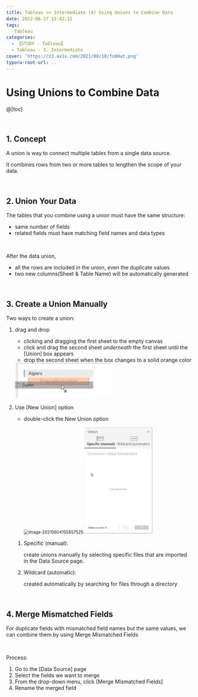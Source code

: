 ```yaml
---
title: Tableau >> Intermediate (4) Using Unions to Combine Data
date: 2022-06-27 13:42:11
tags:
  -Tableau
categories:
  - 【STUDY - Tableau】
  - Tableau - 3. Intermediate
cover: 'https://z3.ax1x.com/2021/08/18/fo8Hat.png'
typora-root-url: ..
---
```


# Using Unions to Combine Data 

@[toc]

<br />

## **1. Concept**

A union is way to connect multiple tables from a single data source. 

It combines rows from two or more tables to lengthen the scope of your data.

<br />

## **2. Union Your Data**

The tables that you combine using a union must have the same structure:

* same number of fields
* related fields must have matching field names and data types

<br />

After the data union, 

* all the rows are included in the union, even the duplicate values
* two new columns(Sheet & Table Name) will be automatically generated

<br />

## **3. Create a Union Manually**

Two ways to create a union:

1. drag and drop

   * clicking and dragging the first sheet to the empty canvas
   * click and drag the second sheet *underneath* the first sheet until the [Union] box appears
   * drop the second sheet when the box changes to a solid orange color

   <img src="/images/S-Tableau-Intermediate-4-Using-Unions-to-Combine-Data/image-20210604155657013.png" alt="image-20210604155657013" style="zoom:80%;" />

2. Use [New Union] option

   * double-click the New Union option 

     <img src="D:\1. 아이투맥스\3. Tableau 학습\Typora Note\E_Analyst\3. Intermediate\3-4. Using Unions to Combine Data.assets\image-20210604155857525.png" alt="image-20210604155857525" style="zoom: 80%;" />        <img src="/images/S-Tableau-Intermediate-4-Using-Unions-to-Combine-Data/image-20210604155935753.png" alt="image-20210604155935753" style="zoom:77%;" />


   1. Specific (manual):

      create unions manually by selecting specific files that are imported in the Data Source page.

   2. Wildcard (automatic):

      created automatically by searching for files through a directory

<br />

## **4. Merge Mismatched Fields**

For duplicate fields with mismatched field names but the same values, we can combine them by using Merge Mismatched Fields

<br />

Process:

1. Go to the [Data Source] page
2. Select the fields we want to merge
3. From the drop-down menu, click [Merge Mismatched Fields]
4. Rename the merged field

<br />

<br />
